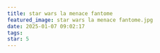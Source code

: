 ```yaml
---
title: star wars la menace fantome
featured_image: star wars la menace fantome.jpg
date: 2025-01-07 09:02:17
tags:
star: 5
---
```


